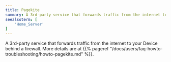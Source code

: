 ```yaml
---
title: Pagekite
summary: A 3rd-party service that forwards traffic from the internet to your Device behind a firewall.
seealsoterm: [
    'Home_Server'
]
---
```


A 3rd-party service that forwards traffic from the internet to your Device behind a firewall.
More details are at {{% pageref "/docs/users/faq-howto-troubleshooting/howto-pagekite.md" %}}.

